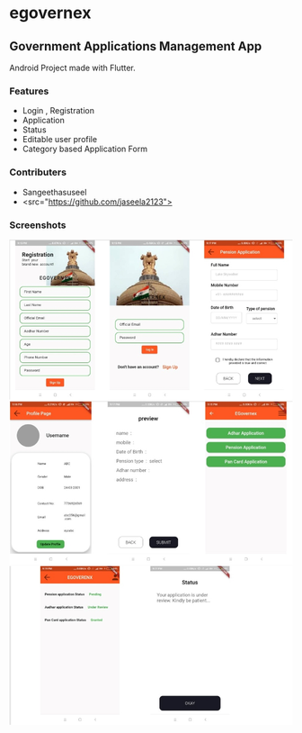 # egovernex



## Government Applications Management App
Android Project made with Flutter.
### Features
- Login , Registration
- Application 
- Status
- Editable user profile
- Category based Application Form
### Contributers
- Sangeethasuseel
- <src="https://github.com/jaseela2123">

### Screenshots
<img  src="https://github.com/Sangeethasuseel/2022_IBM_Code_Challenge_Egovernex/blob/main/blob/login.jpeg">
<img  src="https://github.com/Sangeethasuseel/2022_IBM_Code_Challenge_Egovernex/blob/main/blob/second.jpeg">
<img  src="https://github.com/Sangeethasuseel/2022_IBM_Code_Challenge_Egovernex/blob/main/blob/third.jpeg">
